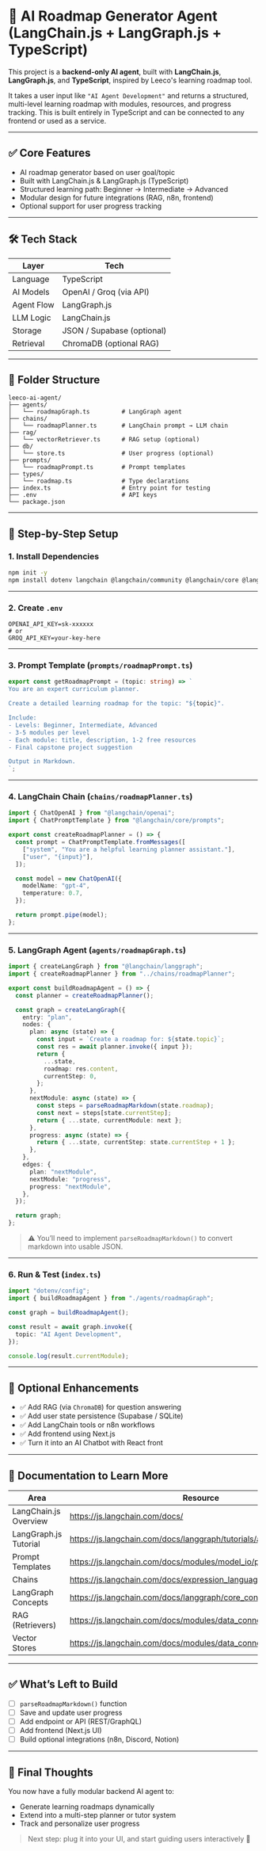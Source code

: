 # 🧠 AI Roadmap Generator Agent (LangChain.js + LangGraph.js + TypeScript)

This project is a **backend-only AI agent**, built with **LangChain.js**, **LangGraph.js**, and **TypeScript**, inspired by Leeco's learning roadmap tool.

It takes a user input like `"AI Agent Development"` and returns a structured, multi-level learning roadmap with modules, resources, and progress tracking. This is built entirely in TypeScript and can be connected to any frontend or used as a service.

---

## ✅ Core Features

- AI roadmap generator based on user goal/topic
- Built with LangChain.js & LangGraph.js (TypeScript)
- Structured learning path: Beginner → Intermediate → Advanced
- Modular design for future integrations (RAG, n8n, frontend)
- Optional support for user progress tracking

---

## 🛠 Tech Stack

| Layer      | Tech                         |
|-----------|------------------------------|
| Language   | TypeScript                   |
| AI Models  | OpenAI / Groq (via API)      |
| Agent Flow | LangGraph.js                 |
| LLM Logic  | LangChain.js                 |
| Storage    | JSON / Supabase (optional)   |
| Retrieval  | ChromaDB (optional RAG)      |

---

## 📁 Folder Structure

```
leeco-ai-agent/
├── agents/
│   └── roadmapGraph.ts         # LangGraph agent
├── chains/
│   └── roadmapPlanner.ts       # LangChain prompt → LLM chain
├── rag/
│   └── vectorRetriever.ts      # RAG setup (optional)
├── db/
│   └── store.ts                # User progress (optional)
├── prompts/
│   └── roadmapPrompt.ts        # Prompt templates
├── types/
│   └── roadmap.ts              # Type declarations
├── index.ts                    # Entry point for testing
├── .env                        # API keys
└── package.json
```

---

## 🚀 Step-by-Step Setup

### 1. Install Dependencies

```bash
npm init -y
npm install dotenv langchain @langchain/community @langchain/core @langchain/langgraph
```

---

### 2. Create `.env`

```
OPENAI_API_KEY=sk-xxxxxx
# or
GROQ_API_KEY=your-key-here
```

---

### 3. Prompt Template (`prompts/roadmapPrompt.ts`)

```ts
export const getRoadmapPrompt = (topic: string) => `
You are an expert curriculum planner.

Create a detailed learning roadmap for the topic: "${topic}".

Include:
- Levels: Beginner, Intermediate, Advanced
- 3-5 modules per level
- Each module: title, description, 1-2 free resources
- Final capstone project suggestion

Output in Markdown.
`;
```

---

### 4. LangChain Chain (`chains/roadmapPlanner.ts`)

```ts
import { ChatOpenAI } from "@langchain/openai";
import { ChatPromptTemplate } from "@langchain/core/prompts";

export const createRoadmapPlanner = () => {
  const prompt = ChatPromptTemplate.fromMessages([
    ["system", "You are a helpful learning planner assistant."],
    ["user", "{input}"],
  ]);

  const model = new ChatOpenAI({
    modelName: "gpt-4",
    temperature: 0.7,
  });

  return prompt.pipe(model);
};
```

---

### 5. LangGraph Agent (`agents/roadmapGraph.ts`)

```ts
import { createLangGraph } from "@langchain/langgraph";
import { createRoadmapPlanner } from "../chains/roadmapPlanner";

export const buildRoadmapAgent = () => {
  const planner = createRoadmapPlanner();

  const graph = createLangGraph({
    entry: "plan",
    nodes: {
      plan: async (state) => {
        const input = `Create a roadmap for: ${state.topic}`;
        const res = await planner.invoke({ input });
        return {
          ...state,
          roadmap: res.content,
          currentStep: 0,
        };
      },
      nextModule: async (state) => {
        const steps = parseRoadmapMarkdown(state.roadmap);
        const next = steps[state.currentStep];
        return { ...state, currentModule: next };
      },
      progress: async (state) => {
        return { ...state, currentStep: state.currentStep + 1 };
      },
    },
    edges: {
      plan: "nextModule",
      nextModule: "progress",
      progress: "nextModule",
    },
  });

  return graph;
};
```

> ⚠️ You’ll need to implement `parseRoadmapMarkdown()` to convert markdown into usable JSON.

---

### 6. Run & Test (`index.ts`)

```ts
import "dotenv/config";
import { buildRoadmapAgent } from "./agents/roadmapGraph";

const graph = buildRoadmapAgent();

const result = await graph.invoke({
  topic: "AI Agent Development",
});

console.log(result.currentModule);
```

---

## 🧠 Optional Enhancements

- ✅ Add RAG (via `ChromaDB`) for question answering
- ✅ Add user state persistence (Supabase / SQLite)
- ✅ Add LangChain tools or n8n workflows
- ✅ Add frontend using Next.js
- ✅ Turn it into an AI Chatbot with React front

---

## 🧠 Documentation to Learn More

| Area | Resource |
|------|----------|
| LangChain.js Overview | https://js.langchain.com/docs/ |
| LangGraph.js Tutorial | https://js.langchain.com/docs/langgraph/tutorials/agent/ |
| Prompt Templates | https://js.langchain.com/docs/modules/model_io/prompts/ |
| Chains | https://js.langchain.com/docs/expression_language/chains/ |
| LangGraph Concepts | https://js.langchain.com/docs/langgraph/core_concepts/ |
| RAG (Retrievers) | https://js.langchain.com/docs/modules/data_connection/retrievers/ |
| Vector Stores | https://js.langchain.com/docs/modules/data_connection/vectorstores/ |

---

## ✅ What’s Left to Build

- [ ] `parseRoadmapMarkdown()` function
- [ ] Save and update user progress
- [ ] Add endpoint or API (REST/GraphQL)
- [ ] Add frontend (Next.js UI)
- [ ] Build optional integrations (n8n, Discord, Notion)

---

## 🧠 Final Thoughts

You now have a fully modular backend AI agent to:
- Generate learning roadmaps dynamically
- Extend into a multi-step planner or tutor system
- Track and personalize user progress

> Next step: plug it into your UI, and start guiding users interactively 🚀